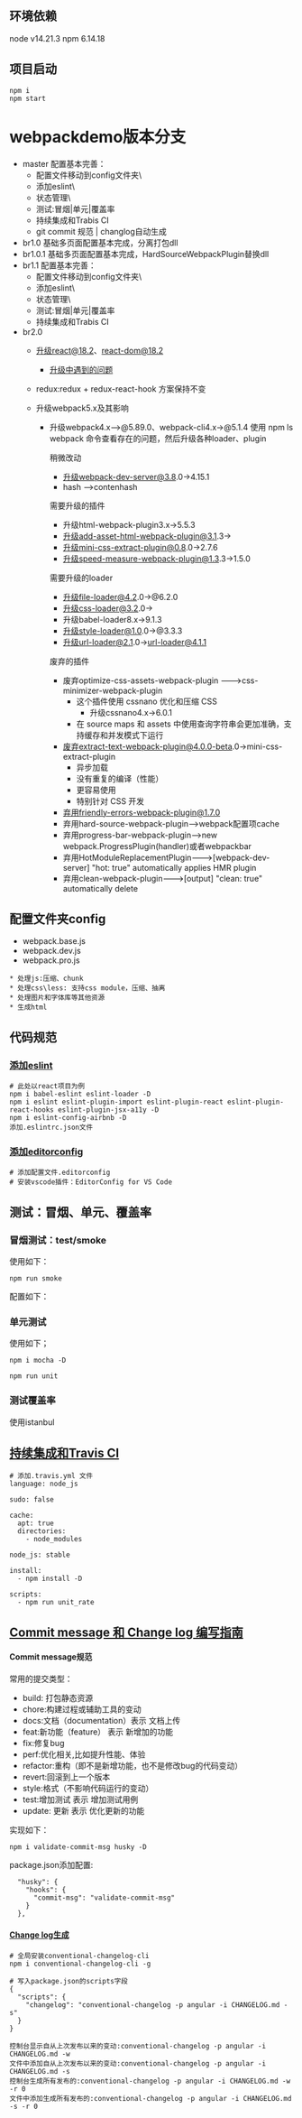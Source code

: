## 环境依赖
node v14.21.3
npm 6.14.18

## 项目启动
```
npm i
npm start
```
# webpackdemo版本分支
* master 配置基本完善：
  * 配置文件移动到config文件夹\
  * 添加eslint\
  * 状态管理\
  * 测试:冒烟|单元|覆盖率
  * 持续集成和Trabis CI
  * git commit 规范 | changlog自动生成
* br1.0 基础多页面配置基本完成，分离打包dll
* br1.0.1 基础多页面配置基本完成，HardSourceWebpackPlugin替换dll
* br1.1 配置基本完善：
  * 配置文件移动到config文件夹\
  * 添加eslint\
  * 状态管理\
  * 测试:冒烟|单元|覆盖率
  * 持续集成和Trabis CI
* br2.0
  * 升级react@18.2、react-dom@18.2
    * [升级中遇到的问题]()
  * redux:redux + redux-react-hook 方案保持不变

  * 升级webpack5.x及其影响
    * 升级webpack4.x-->@5.89.0、webpack-cli4.x->@5.1.4
      使用 npm ls webpack 命令查看存在的问题，然后升级各种loader、plugin
      
      稍微改动
      * 升级webpack-dev-server@3.8.0->4.15.1
      * hash -->contenhash

      需要升级的插件
      * 升级html-webpack-plugin3.x->5.5.3
      * 升级add-asset-html-webpack-plugin@3.1.3->
      * 升级mini-css-extract-plugin@0.8.0->2.7.6
      * 升级speed-measure-webpack-plugin@1.3.3->1.5.0

      需要升级的loader
      * 升级file-loader@4.2.0->@6.2.0
      * 升级css-loader@3.2.0->
      * 升级babel-loader8.x->9.1.3
      * 升级style-loader@1.0.0->@3.3.3
      * 升级url-loader@2.1.0->url-loader@4.1.1

      废弃的插件
      * 废弃optimize-css-assets-webpack-plugin --->css-minimizer-webpack-plugin
          * 这个插件使用 cssnano 优化和压缩 CSS
            * 升级cssnano4.x->6.0.1
          * 在 source maps 和 assets 中使用查询字符串会更加准确，支持缓存和并发模式下运行
      * 废弃extract-text-webpack-plugin@4.0.0-beta.0->mini-css-extract-plugin
          * 异步加载
          * 没有重复的编译（性能）
          * 更容易使用
          * 特别针对 CSS 开发
      * 弃用friendly-errors-webpack-plugin@1.7.0
      * 弃用hard-source-webpack-plugin-->webpack配置项cache
      * 弃用progress-bar-webpack-plugin-->new webpack.ProgressPlugin(handler)或者webpackbar
      * 弃用HotModuleReplacementPlugin--->[webpack-dev-server] "hot: true" automatically applies HMR plugin
      * 弃用clean-webpack-plugin--->[output] "clean: true" automatically delete

## 配置文件夹config
* webpack.base.js
* webpack.dev.js
* webpack.pro.js
```
* 处理js:压缩、chunk
* 处理css\less: 支持css module，压缩、抽离
* 处理图片和字体库等其他资源
* 生成html
```

## 代码规范

### [添加eslint](https://www.npmjs.com/package/eslint-config-airbnb)
```
# 此处以react项目为例
npm i babel-eslint eslint-loader -D
npm i eslint eslint-plugin-import eslint-plugin-react eslint-plugin-react-hooks eslint-plugin-jsx-a11y -D
npm i eslint-config-airbnb -D
添加.eslintrc.json文件
```

### [添加editorconfig](https://www.jianshu.com/p/fac7dde906cc)
```
# 添加配置文件.editorconfig
# 安装vscode插件：EditorConfig for VS Code
```

## 测试：冒烟、单元、覆盖率

### 冒烟测试：test/smoke

使用如下：
```
npm run smoke
```
配置如下：

### 单元测试
使用如下；
```
npm i mocha -D

npm run unit
```
### 测试覆盖率

使用istanbul

## [持续集成和Travis CI](https://www.travis-ci.org/)

```
# 添加.travis.yml 文件
language: node_js

sudo: false

cache:
  apt: true
  directories:
    - node_modules

node_js: stable

install:
  - npm install -D

scripts:
  - npm run unit_rate

```


## [Commit message 和 Change log 编写指南](http://www.ruanyifeng.com/blog/2016/01/commit_message_change_log.html)

#### Commit message规范
常用的提交类型：
* build: 打包静态资源
* chore:构建过程或辅助工具的变动
* docs:文档（documentation）表示 文档上传
* feat:新功能（feature） 表示 新增加的功能
* fix:修复bug
* perf:优化相关,比如提升性能、体验
* refactor:重构（即不是新增功能，也不是修改bug的代码变动）
* revert:回滚到上一个版本
* style:格式（不影响代码运行的变动）
* test:增加测试 表示 增加测试用例
* update: 更新 表示 优化更新的功能

实现如下：
```
npm i validate-commit-msg husky -D
```
package.json添加配置:
```
  "husky": {
    "hooks": {
      "commit-msg": "validate-commit-msg"
    }
  },
```

#### [Change log生成](https://www.npmjs.com/package/conventional-changelog-cli)


```
# 全局安装conventional-changelog-cli
npm i conventional-changelog-cli -g

# 写入package.json的scripts字段
{
  "scripts": {
    "changelog": "conventional-changelog -p angular -i CHANGELOG.md -s"
  }
}

控制台显示自从上次发布以来的变动:conventional-changelog -p angular -i CHANGELOG.md -w
文件中添加自从上次发布以来的变动:conventional-changelog -p angular -i CHANGELOG.md -s
控制台生成所有发布的:conventional-changelog -p angular -i CHANGELOG.md -w -r 0
文件中添加生成所有发布的:conventional-changelog -p angular -i CHANGELOG.md -s -r 0
```
